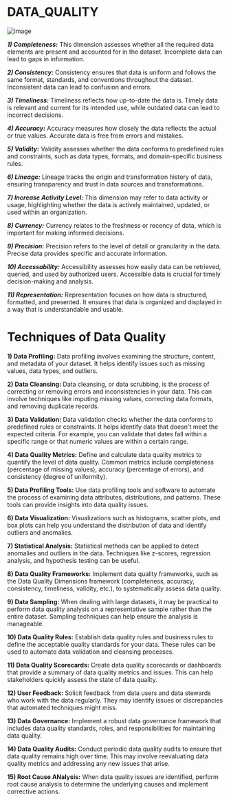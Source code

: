# DATA_QUALITY

![image](https://github.com/DataSolutions360/DATA-QUALITY/assets/8845050/b15ad4d3-75af-41d9-82e4-e4f6fd519e76)

***1) Completeness:*** This dimension assesses whether all the required data elements are present and accounted for in the dataset. Incomplete data can lead to gaps in information.

***2) Consistency:*** Consistency ensures that data is uniform and follows the same format, standards, and conventions throughout the dataset. Inconsistent data can lead to confusion and errors.

***3) Timeliness:*** Timeliness reflects how up-to-date the data is. Timely data is relevant and current for its intended use, while outdated data can lead to incorrect decisions.

***4) Accuracy:*** Accuracy measures how closely the data reflects the actual or true values. Accurate data is free from errors and mistakes.

***5) Validity:*** Validity assesses whether the data conforms to predefined rules and constraints, such as data types, formats, and domain-specific business rules.

***6) Lineage:*** Lineage tracks the origin and transformation history of data, ensuring transparency and trust in data sources and transformations.

***7) Increase Activity Level:*** This dimension may refer to data activity or usage, highlighting whether the data is actively maintained, updated, or used within an organization.

***8) Currency:*** Currency relates to the freshness or recency of data, which is important for making informed decisions.

***9) Precision:*** Precision refers to the level of detail or granularity in the data. Precise data provides specific and accurate information.

***10) Accessability:*** Accessibility assesses how easily data can be retrieved, queried, and used by authorized users. Accessible data is crucial for timely decision-making and analysis.

***11) Representation:*** Representation focuses on how data is structured, formatted, and presented. It ensures that data is organized and displayed in a way that is understandable and usable.


























# Techniques of Data Quality

__1) Data Profiling:__  Data profiling involves examining the structure, content, and metadata of your dataset. It helps identify issues such as missing values, data types, and outliers.

__2) Data Cleansing:__  Data cleansing, or data scrubbing, is the process of correcting or removing errors and inconsistencies in your data. This can involve techniques like imputing missing values, correcting data formats, and removing duplicate records.

__3) Data Validation:__ Data validation checks whether the data conforms to predefined rules or constraints. It helps identify data that doesn't meet the expected criteria. For example, you can validate that dates fall within a specific range or that numeric values are within a certain range.

__4) Data Quality Metrics:__ Define and calculate data quality metrics to quantify the level of data quality. Common metrics include completeness (percentage of missing values), accuracy (percentage of errors), and consistency (degree of uniformity).

__5) Data Profiling Tools:__ Use data profiling tools and software to automate the process of examining data attributes, distributions, and patterns. These tools can provide insights into data quality issues.

__6) Data Visualization:__ Visualizations such as histograms, scatter plots, and box plots can help you understand the distribution of data and identify outliers and anomalies.

__7) Statistical Analysis:__ Statistical methods can be applied to detect anomalies and outliers in the data. Techniques like z-scores, regression analysis, and hypothesis testing can be useful.

__8) Data Quality Frameworks:__ Implement data quality frameworks, such as the Data Quality Dimensions framework (completeness, accuracy, consistency, timeliness, validity, etc.), to systematically assess data quality.

__9) Data Sampling:__ When dealing with large datasets, it may be practical to perform data quality analysis on a representative sample rather than the entire dataset. Sampling techniques can help ensure the analysis is manageable.

__10) Data Quality Rules:__ Establish data quality rules and business rules to define the acceptable quality standards for your data. These rules can be used to automate data validation and cleansing processes.

__11) Data Quality Scorecards:__  Create data quality scorecards or dashboards that provide a summary of data quality metrics and issues. This can help stakeholders quickly assess the state of data quality.

__12) User Feedback:__ Solicit feedback from data users and data stewards who work with the data regularly. They may identify issues or discrepancies that automated techniques might miss.

__13) Data Governance:__ Implement a robust data governance framework that includes data quality standards, roles, and responsibilities for maintaining data quality.

__14) Data Quality Audits:__ Conduct periodic data quality audits to ensure that data quality remains high over time. This may involve reevaluating data quality metrics and addressing any new issues that arise.

__15) Root Cause ANalysis:__ When data quality issues are identified, perform root cause analysis to determine the underlying causes and implement corrective actions.
